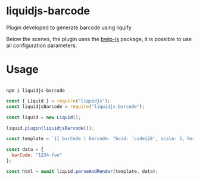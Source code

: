 # liquidjs-barcode

Plugin developed to generate barcode using liquify

Below the scenes, the plugin uses the [bwip-js](https://github.com/metafloor/bwip-js#working-with-bwip-js-methods) package, it is possible to use all configuration parameters.

# Usage

```shel

npm i liquidjs-barcode

```

```javascript
const { Liquid } = require("liquidjs");
const liquidjsBarcode = require("liquidjs-barcode");

const liquid = new Liquid();

liquid.plugin(liquidjsBarcode());

const template = `{{ barCode | barcode: "bcid: 'code128', scale: 3, height: 10, includetext: true, textxalign: 'center'" }}`;

const data = {
  barCode: "1234-foo"
};

const html = await liquid.parseAndRender(template, data);
```
